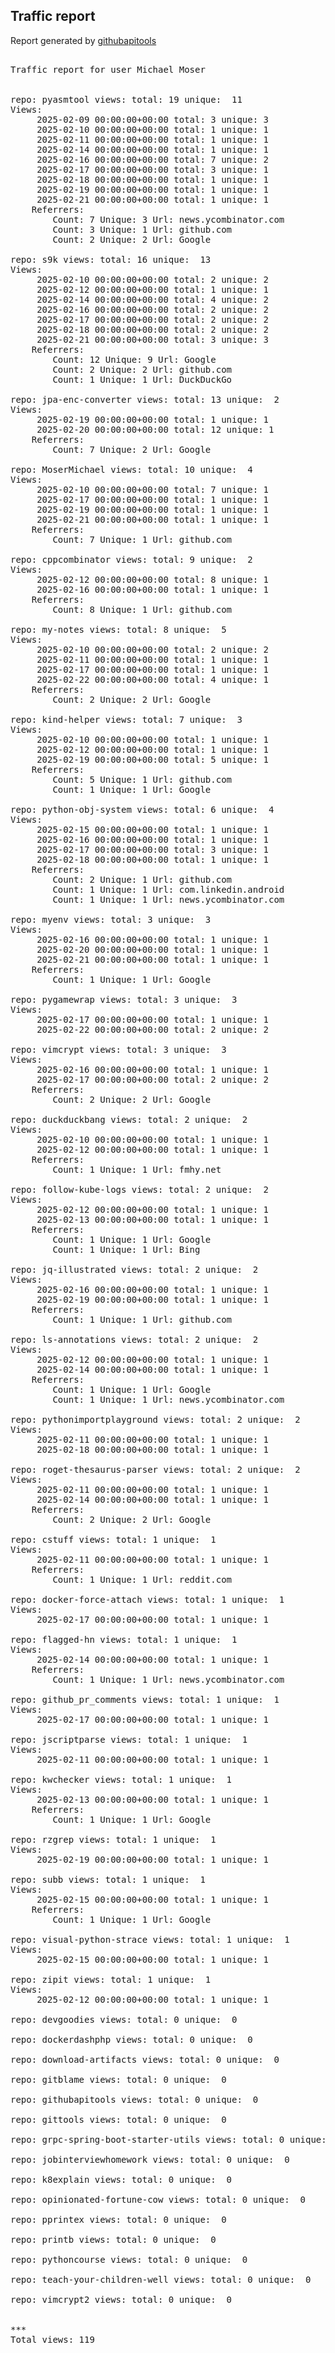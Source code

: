 <h2> Traffic report </h2>

Report generated by <a href="https://github.com/MoserMichael/githubapitools">githubapitools</a>

<pre>

Traffic report for user Michael Moser


repo: pyasmtool views: total: 19 unique:  11
Views:
	 2025-02-09 00:00:00+00:00 total: 3 unique: 3
	 2025-02-10 00:00:00+00:00 total: 1 unique: 1
	 2025-02-11 00:00:00+00:00 total: 1 unique: 1
	 2025-02-14 00:00:00+00:00 total: 1 unique: 1
	 2025-02-16 00:00:00+00:00 total: 7 unique: 2
	 2025-02-17 00:00:00+00:00 total: 3 unique: 1
	 2025-02-18 00:00:00+00:00 total: 1 unique: 1
	 2025-02-19 00:00:00+00:00 total: 1 unique: 1
	 2025-02-21 00:00:00+00:00 total: 1 unique: 1
	Referrers:
		Count: 7 Unique: 3 Url: news.ycombinator.com
		Count: 3 Unique: 1 Url: github.com
		Count: 2 Unique: 2 Url: Google

repo: s9k views: total: 16 unique:  13
Views:
	 2025-02-10 00:00:00+00:00 total: 2 unique: 2
	 2025-02-12 00:00:00+00:00 total: 1 unique: 1
	 2025-02-14 00:00:00+00:00 total: 4 unique: 2
	 2025-02-16 00:00:00+00:00 total: 2 unique: 2
	 2025-02-17 00:00:00+00:00 total: 2 unique: 2
	 2025-02-18 00:00:00+00:00 total: 2 unique: 2
	 2025-02-21 00:00:00+00:00 total: 3 unique: 3
	Referrers:
		Count: 12 Unique: 9 Url: Google
		Count: 2 Unique: 2 Url: github.com
		Count: 1 Unique: 1 Url: DuckDuckGo

repo: jpa-enc-converter views: total: 13 unique:  2
Views:
	 2025-02-19 00:00:00+00:00 total: 1 unique: 1
	 2025-02-20 00:00:00+00:00 total: 12 unique: 1
	Referrers:
		Count: 7 Unique: 2 Url: Google

repo: MoserMichael views: total: 10 unique:  4
Views:
	 2025-02-10 00:00:00+00:00 total: 7 unique: 1
	 2025-02-17 00:00:00+00:00 total: 1 unique: 1
	 2025-02-19 00:00:00+00:00 total: 1 unique: 1
	 2025-02-21 00:00:00+00:00 total: 1 unique: 1
	Referrers:
		Count: 7 Unique: 1 Url: github.com

repo: cppcombinator views: total: 9 unique:  2
Views:
	 2025-02-12 00:00:00+00:00 total: 8 unique: 1
	 2025-02-16 00:00:00+00:00 total: 1 unique: 1
	Referrers:
		Count: 8 Unique: 1 Url: github.com

repo: my-notes views: total: 8 unique:  5
Views:
	 2025-02-10 00:00:00+00:00 total: 2 unique: 2
	 2025-02-11 00:00:00+00:00 total: 1 unique: 1
	 2025-02-17 00:00:00+00:00 total: 1 unique: 1
	 2025-02-22 00:00:00+00:00 total: 4 unique: 1
	Referrers:
		Count: 2 Unique: 2 Url: Google

repo: kind-helper views: total: 7 unique:  3
Views:
	 2025-02-10 00:00:00+00:00 total: 1 unique: 1
	 2025-02-12 00:00:00+00:00 total: 1 unique: 1
	 2025-02-19 00:00:00+00:00 total: 5 unique: 1
	Referrers:
		Count: 5 Unique: 1 Url: github.com
		Count: 1 Unique: 1 Url: Google

repo: python-obj-system views: total: 6 unique:  4
Views:
	 2025-02-15 00:00:00+00:00 total: 1 unique: 1
	 2025-02-16 00:00:00+00:00 total: 1 unique: 1
	 2025-02-17 00:00:00+00:00 total: 3 unique: 1
	 2025-02-18 00:00:00+00:00 total: 1 unique: 1
	Referrers:
		Count: 2 Unique: 1 Url: github.com
		Count: 1 Unique: 1 Url: com.linkedin.android
		Count: 1 Unique: 1 Url: news.ycombinator.com

repo: myenv views: total: 3 unique:  3
Views:
	 2025-02-16 00:00:00+00:00 total: 1 unique: 1
	 2025-02-20 00:00:00+00:00 total: 1 unique: 1
	 2025-02-21 00:00:00+00:00 total: 1 unique: 1
	Referrers:
		Count: 1 Unique: 1 Url: Google

repo: pygamewrap views: total: 3 unique:  3
Views:
	 2025-02-17 00:00:00+00:00 total: 1 unique: 1
	 2025-02-22 00:00:00+00:00 total: 2 unique: 2

repo: vimcrypt views: total: 3 unique:  3
Views:
	 2025-02-16 00:00:00+00:00 total: 1 unique: 1
	 2025-02-17 00:00:00+00:00 total: 2 unique: 2
	Referrers:
		Count: 2 Unique: 2 Url: Google

repo: duckduckbang views: total: 2 unique:  2
Views:
	 2025-02-10 00:00:00+00:00 total: 1 unique: 1
	 2025-02-12 00:00:00+00:00 total: 1 unique: 1
	Referrers:
		Count: 1 Unique: 1 Url: fmhy.net

repo: follow-kube-logs views: total: 2 unique:  2
Views:
	 2025-02-12 00:00:00+00:00 total: 1 unique: 1
	 2025-02-13 00:00:00+00:00 total: 1 unique: 1
	Referrers:
		Count: 1 Unique: 1 Url: Google
		Count: 1 Unique: 1 Url: Bing

repo: jq-illustrated views: total: 2 unique:  2
Views:
	 2025-02-16 00:00:00+00:00 total: 1 unique: 1
	 2025-02-19 00:00:00+00:00 total: 1 unique: 1
	Referrers:
		Count: 1 Unique: 1 Url: github.com

repo: ls-annotations views: total: 2 unique:  2
Views:
	 2025-02-12 00:00:00+00:00 total: 1 unique: 1
	 2025-02-14 00:00:00+00:00 total: 1 unique: 1
	Referrers:
		Count: 1 Unique: 1 Url: Google
		Count: 1 Unique: 1 Url: news.ycombinator.com

repo: pythonimportplayground views: total: 2 unique:  2
Views:
	 2025-02-11 00:00:00+00:00 total: 1 unique: 1
	 2025-02-18 00:00:00+00:00 total: 1 unique: 1

repo: roget-thesaurus-parser views: total: 2 unique:  2
Views:
	 2025-02-11 00:00:00+00:00 total: 1 unique: 1
	 2025-02-14 00:00:00+00:00 total: 1 unique: 1
	Referrers:
		Count: 2 Unique: 2 Url: Google

repo: cstuff views: total: 1 unique:  1
Views:
	 2025-02-11 00:00:00+00:00 total: 1 unique: 1
	Referrers:
		Count: 1 Unique: 1 Url: reddit.com

repo: docker-force-attach views: total: 1 unique:  1
Views:
	 2025-02-17 00:00:00+00:00 total: 1 unique: 1

repo: flagged-hn views: total: 1 unique:  1
Views:
	 2025-02-14 00:00:00+00:00 total: 1 unique: 1
	Referrers:
		Count: 1 Unique: 1 Url: news.ycombinator.com

repo: github_pr_comments views: total: 1 unique:  1
Views:
	 2025-02-17 00:00:00+00:00 total: 1 unique: 1

repo: jscriptparse views: total: 1 unique:  1
Views:
	 2025-02-11 00:00:00+00:00 total: 1 unique: 1

repo: kwchecker views: total: 1 unique:  1
Views:
	 2025-02-13 00:00:00+00:00 total: 1 unique: 1
	Referrers:
		Count: 1 Unique: 1 Url: Google

repo: rzgrep views: total: 1 unique:  1
Views:
	 2025-02-19 00:00:00+00:00 total: 1 unique: 1

repo: subb views: total: 1 unique:  1
Views:
	 2025-02-15 00:00:00+00:00 total: 1 unique: 1
	Referrers:
		Count: 1 Unique: 1 Url: Google

repo: visual-python-strace views: total: 1 unique:  1
Views:
	 2025-02-15 00:00:00+00:00 total: 1 unique: 1

repo: zipit views: total: 1 unique:  1
Views:
	 2025-02-12 00:00:00+00:00 total: 1 unique: 1

repo: devgoodies views: total: 0 unique:  0

repo: dockerdashphp views: total: 0 unique:  0

repo: download-artifacts views: total: 0 unique:  0

repo: gitblame views: total: 0 unique:  0

repo: githubapitools views: total: 0 unique:  0

repo: gittools views: total: 0 unique:  0

repo: grpc-spring-boot-starter-utils views: total: 0 unique:  0

repo: jobinterviewhomework views: total: 0 unique:  0

repo: k8explain views: total: 0 unique:  0

repo: opinionated-fortune-cow views: total: 0 unique:  0

repo: pprintex views: total: 0 unique:  0

repo: printb views: total: 0 unique:  0

repo: pythoncourse views: total: 0 unique:  0

repo: teach-your-children-well views: total: 0 unique:  0

repo: vimcrypt2 views: total: 0 unique:  0


***
Total views: 119

